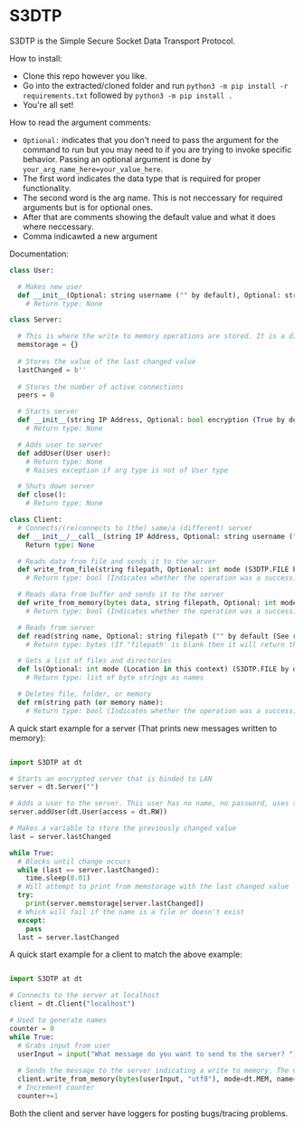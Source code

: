 # S3DTP
S3DTP is the Simple Secure Socket Data Transport Protocol.

How to install:
  - Clone this repo however you like. 
  - Go into the extracted/cloned folder and run ```python3 -m pip install -r requirements.txt``` followed by ```python3 -m pip install .```
  - You're all set!

How to read the argument comments:
  - ```Optional:``` indicates that you don't need to pass the argument for the command to run but you may need to if you are trying to invoke specific behavior. Passing an optional argument is done by ```your_arg_name_here=your_value_here```.
  - The first word indicates the data type that is required for proper functionality.
  - The second word is the arg name. This is not neccessary for required arguments but is for optional ones.
  - After that are comments showing the default value and what it does where neccessary. 
  - Comma indicawted a new argument

Documentation:
```python
class User:

  # Makes new user
  def __init__(Optional: string username ("" by default), Optional: string password ("" by default (None)), Optional: int access (S3DTP.READ by default), Optional: string path ("" by default (working directory))):
    # Return type: None

class Server:

  # This is where the write to memory operations are stored. It is a dictionary with a mapping of the bytestring name and the bytes data that was recieved
  memstorage = {}
  
  # Stores the value of the last changed value
  lastChanged = b''
  
  # Stores the number of active connections
  peers = 0

  # Starts server
  def __init__(string IP Address, Optional: bool encryption (True by default), Optional: int maxPeers (-1 by default (unlimited))):
    # Return type: None

  # Adds user to server
  def addUser(User user):
    # Return type: None
    # Raises exception if arg type is not of User type

  # Shuts down server
  def close():
    # Return type: None

class Client:
  # Connects/(re)connects to (the) same/a (different) server
  def __init__/__call__(string IP Address, Optional: string username ("" by default), Optional: string password ("" by default (None))):
    Return type: None

  # Reads data from file and sends it to the server
  def write_from_file(string filepath, Optional: int mode (S3DTP.FILE by default), Optional: string name ("" by default (Will use file name))):
    # Return type: bool (Indicates whether the operation was a success)

  # Reads data from buffer and sends it to the server
  def write_from_memory(bytes data, string filepath, Optional: int mode (S3DTP.FILE by default)):
    # Return type: bool (Indicates whether the operation was a success)

  # Reads from server
  def read(string name, Optional: string filepath ("" by default (See return type comment))):
    # Return type: bytes (If "filepath' is blank then it will return the data, otherwise it will return a blank byte string (0xFF will be returned upon error code from server))

  # Gets a list of files and directories
  def ls(Optional: int mode (Location in this context) (S3DTP.FILE by default), Optional: string filepath ("" by default (User root directory))):
    # Return type: list of byte strings as names

  # Deletes file, folder, or memory
  def rm(string path (or memory name):
    # Return type: bool (Indicates whether the operation was a success)

```

A quick start example for a server (That prints new messages written to memory):
```python

import S3DTP at dt

# Starts an encrypted server that is binded to LAN
server = dt.Server("")

# Adds a user to the server. This user has no name, no password, uses the running directory to store files, and can read and write.
server.addUser(dt.User(access = dt.RW))

# Makes a variable to store the previously changed value
last = server.lastChanged

while True:
  # Blocks until change occurs
  while (last == server.lastChanged):
    time.sleep(0.01)
  # Will attempt to print from memstorage with the last changed value
  try:
    print(server.memstorage[server.lastChanged])
  # Which will fail if the name is a file or doesn't exist
  except:
    pass
  last = server.lastChanged

```

A quick start example for a client to match the above example:
```python

import S3DTP at dt

# Connects to the server at localhost
client = dt.Client("localhost")

# Used to generate names
counter = 0
while True:
  # Grabs input from user
  userInput = input("What message do you want to send to the server? ")
  
  # Sends the message to the server indicating a write to memory. The name is the counter number. 
  client.write_from_memory(bytes(userInput, "utf8"), mode=dt.MEM, name=str(counter))
  # Increment counter
  counter+=1

```
Both the client and server have loggers for posting bugs/tracing problems. 
